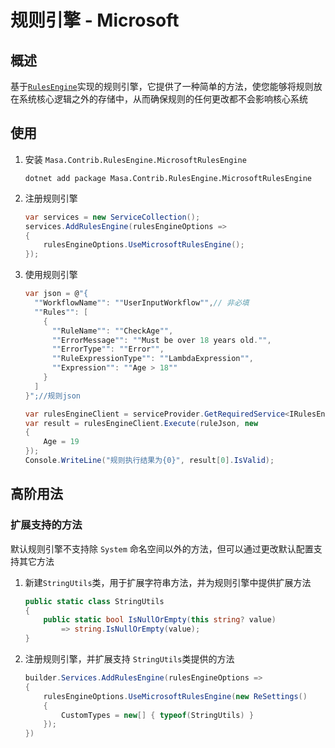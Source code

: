 # 规则引擎 - Microsoft

## 概述

基于[`RulesEngine`](https://github.com/microsoft/RulesEngine)实现的规则引擎，它提供了一种简单的方法，使您能够将规则放在系统核心逻辑之外的存储中，从而确保规则的任何更改都不会影响核心系统

## 使用

1. 安装 `Masa.Contrib.RulesEngine.MicrosoftRulesEngine`

   ```shell 终端
   dotnet add package Masa.Contrib.RulesEngine.MicrosoftRulesEngine
   ```

2. 注册规则引擎

   ```csharp Program.cs
   var services = new ServiceCollection();
   services.AddRulesEngine(rulesEngineOptions =>
   {
       rulesEngineOptions.UseMicrosoftRulesEngine();
   });
   ```

3. 使用规则引擎

   ```csharp
   var json = @"{
     ""WorkflowName"": ""UserInputWorkflow"",// 非必填
     ""Rules"": [
       {
         ""RuleName"": ""CheckAge"",
         ""ErrorMessage"": ""Must be over 18 years old."",
         ""ErrorType"": ""Error"",
         ""RuleExpressionType"": ""LambdaExpression"",
         ""Expression"": ""Age > 18""
       }
     ]
   }";//规则json
   
   var rulesEngineClient = serviceProvider.GetRequiredService<IRulesEngineClient>();
   var result = rulesEngineClient.Execute(ruleJson, new
   {
       Age = 19
   });
   Console.WriteLine("规则执行结果为{0}", result[0].IsValid);
   ```

## 高阶用法

### 扩展支持的方法

默认规则引擎不支持除 `System` 命名空间以外的方法，但可以通过更改默认配置支持其它方法

1. 新建`StringUtils`类，用于扩展字符串方法，并为规则引擎中提供扩展方法

   ```csharp
   public static class StringUtils
   {
       public static bool IsNullOrEmpty(this string? value)
           => string.IsNullOrEmpty(value);
   }
   ```

2. 注册规则引擎，并扩展支持 `StringUtils`类提供的方法

   ```csharp Program.cs
   builder.Services.AddRulesEngine(rulesEngineOptions =>
   {
       rulesEngineOptions.UseMicrosoftRulesEngine(new ReSettings()
       {
           CustomTypes = new[] { typeof(StringUtils) }
       });
   })
   ```